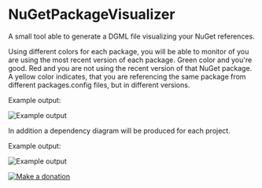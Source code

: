 NuGetPackageVisualizer
======================

A small tool able to generate a DGML file visualizing your NuGet references.

Using different colors for each package, you will be able to monitor of you are using the most recent version of each package. Green color and you're good. Red and you are not using the recent version of that NuGet package. A yellow color indicates, that you are referencing the same package from different packages.config files, but in different versions.

Example output:

![Example output](https://raw.github.com/ThomasArdal/NuGetPackageVisualizer/master/example.png)

In addition a dependency diagram will be produced for each project.

Example output:

![Example output](https://raw.github.com/Yewridge/NuGetPackageVisualizer/master/projectExample.png)

[![Make a donation](http://i3.codeplex.com/Download?ProjectName=msbuildshellex&DownloadId=237259)](https://www.paypal.com/cgi-bin/webscr?cmd=_donations&business=KR2FXHQX44EQJ&lc=DK&item_name=Thomas%20Ardal&item_number=NuGetPackageVisualizer&no_note=0&cn=Add%20special%20instructions%20to%20the%20seller%3a&no_shipping=2&currency_code=DKK&bn=PP%2dDonationsBF%3abtn_donate_LG%2egif%3aNonHosted)
